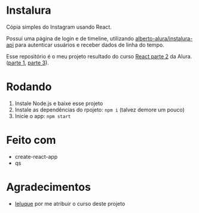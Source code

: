 # Instalura

Cópia simples do Instagram usando React.

Possui uma página de login e de timeline, utilizando [alberto-alura/instalura-api](https://github.com/alberto-alura/instalura-api) para autenticar usuários e receber dados de linha do tempo.

Esse repositório é o meu projeto resultado do curso [React parte 2](https://cursos.alura.com.br/course/react) da Alura. ([parte 1](https://github.com/g-otn/Instalura), [parte 3]()).


# Rodando
1. Instale Node.js e baixe esse projeto
2. Instale as dependências do rpojeto: `npm i` (talvez demore um pouco)
3. Inicie o app: `npm start`

# Feito com
- create-react-app
- qs

# Agradecimentos
- [leluque](https://github.com/leluque) por me atribuir o curso deste projeto